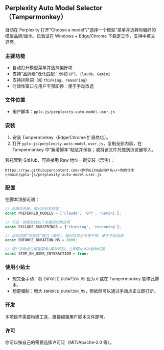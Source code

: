 ## Perplexity Auto Model Selector（Tampermonkey）

自动在 Perplexity 打开"Choose a model"/"选择一个模型"菜单并选择你偏好的模型品牌/版本。已验证在 Windows + Edge/Chrome 下稳定工作，支持中英文界面。

### 主要功能
- 自动打开模型菜单并选择偏好项
- 支持“品牌级”泛化匹配：例如 `GPT`、`Claude`、`Gemini`
- 支持排除词（如 `thinking`、`reasoning`）
- 时效性窗口与用户干预即停：便于手动改选

### 文件位置
- 用户脚本：`pplx-js/perplexity-auto-model.user.js`

### 安装
1. 安装 Tampermonkey（Edge/Chrome 扩展商店）。
2. 打开 `pplx-js/perplexity-auto-model.user.js`，复制全部内容，在 Tampermonkey 中“新增脚本”粘贴并保存；或将该文件托拽到浏览器导入。

若托管到 GitHub，可直接用 Raw 地址一键安装（示例）：
```
https://raw.githubusercontent.com/<你的GitHub用户名>/<你的仓库>/main/pplx-js/perplexity-auto-model.user.js
```

### 配置
在脚本顶部可调：
```js
// 品牌优先级，按从左到右匹配
const PREFERRED_MODELS = ['Claude', 'GPT', 'Gemini'];

// 可选：排除包含以下关键词的候选项
const EXCLUDE_SUBSTRINGS = ['thinking', 'reasoning'];

// 自动切换“时效性”窗口（毫秒）。超时后完全不再干预，便于手动选择
const ENFORCE_DURATION_MS = 8000;

// 用户手动点过模型菜单/菜单项后，立即停止本次自动切换
const STOP_ON_USER_INTERACTION = true;
```

### 使用小贴士
- 想完全手动：将 `ENFORCE_DURATION_MS` 设为 `0` 或在 Tampermonkey 暂停此脚本。
- 想更强制：增大 `ENFORCE_DURATION_MS`，但依然可以通过手动点击立即打断。

### 开发
本项目不需要构建工具，直接编辑用户脚本文件即可。

### 许可
你可以按自己的需要选择许可证（MIT/Apache-2.0 等）。


